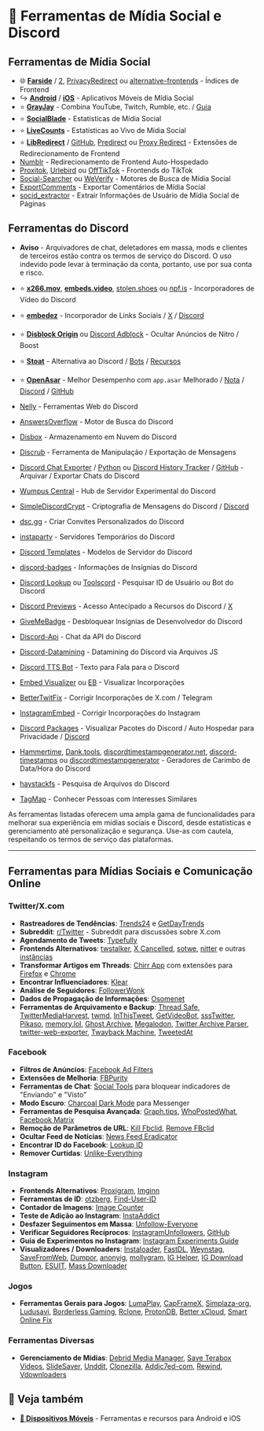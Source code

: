 # 📱 Ferramentas de Mídia Social e Discord

## Ferramentas de Mídia Social

- 🌐 **[Farside](https://farside.link/)** / [2](https://cf.farside.link/), [PrivacyRedirect](https://privacyredirect.com/) ou [alternative-frontends](https://github.com/ParniDEO/alternative-front-ends-unofficial) - Índices de Frontend
- ↪️ **[Android](https://www.reddit.com/r/FREEMEDIAHECKYEAH/wiki/android/#wiki_.25B7_social_media_apps)** / **[iOS](https://www.reddit.com/r/FREEMEDIAHECKYEAH/wiki/android/#wiki_.25B7_social_media_apps2)** - Aplicativos Móveis de Mídia Social
- ⭐ **[GrayJay](https://grayjay.app/desktop/)** - Combina YouTube, Twitch, Rumble, etc. / [Guia](https://youtu.be/EnZrv37u66c)
- ⭐ **[SocialBlade](https://socialblade.com/)** - Estatísticas de Mídia Social
- ⭐ **[LiveCounts](https://livecounts.io/)** - Estatísticas ao Vivo de Mídia Social
- ⭐ **[LibRedirect](https://libredirect.github.io/)** / [GitHub](https://github.com/libredirect/browser_extension), [Predirect](https://github.com/libreom/predirect) ou [Proxy Redirect](https://openuserjs.org/scripts/sjehuda/Proxy_Redirect) - Extensões de Redirecionamento de Frontend
- [Numblr](https://github.com/heyLu/numblr) - Redirecionamento de Frontend Auto-Hospedado
- [Proxitok](https://github.com/pablouser1/ProxiTok), [Urlebird](https://urlebird.com/) ou [OffTikTok](https://www.offtiktok.com/) - Frontends do TikTok
- [Social-Searcher](https://www.social-searcher.com/) ou [WeVerify](https://cse.google.com/cse?cx=006976128084956795641:ad1xj14zfap) - Motores de Busca de Mídia Social
- [ExportComments](https://exportcomments.com/) - Exportar Comentários de Mídia Social
- [socid_extractor](https://github.com/soxoj/socid-extractor) - Extrair Informações de Usuário de Mídia Social de Páginas

## Ferramentas do Discord

- **Aviso** - Arquivadores de chat, deletadores em massa, mods e clientes de terceiros estão contra os termos de serviço do Discord. O uso indevido pode levar à terminação da conta, portanto, use por sua conta e risco.

- ⭐ **[x266.mov](https://x266.mov/discord-embed/)**, **[embeds.video](https://embeds.video/)**, [stolen.shoes](https://stolen.shoes/) ou [npf.is](https://discord.nfp.is/) - Incorporadores de Vídeo do Discord
- ⭐ **[embedez](https://embedez.com/)** - Incorporador de Links Sociais / [X](https://twitter.com/embedez) / [Discord](https://discord.gg/FmW9c8gtCp)
- ⭐ **[Disblock Origin](https://codeberg.org/AllPurposeMat/Disblock-Origin)** ou [Discord Adblock](https://github.com/CroissantDuNord/discord-adblock) - Ocultar Anúncios de Nitro / Boost
- ⭐ **[Stoat](https://stoat.chat/)** - Alternativa ao Discord / [Bots](https://rvlt.gg/discover/bots) / [Recursos](https://github.com/revoltchat/awesome-revolt)
- ⭐ **[OpenAsar](https://openasar.dev/)** - Melhor Desempenho com `app.asar` Melhorado / [Nota](https://github.com/fmhy/FMHY/wiki/FMHY%E2%80%90Notes.md#openasar) / [Discord](https://discord.gg/YDMptE8u2b) / [GitHub](https://github.com/GooseMod/OpenAsar)
- [⁠Nelly](https://nelly.tools/) - Ferramentas Web do Discord
- [AnswersOverflow](https://www.answeroverflow.com/) - Motor de Busca do Discord
- [Disbox](https://disboxapp.github.io/web/) - Armazenamento em Nuvem do Discord
- [Discrub](https://github.com/prathercc/discrub-ext) - Ferramenta de Manipulação / Exportação de Mensagens
- [Discord Chat Exporter](https://github.com/Tyrrrz/DiscordChatExporter) / [Python](https://github.com/mahtoid/DiscordChatExporterPy) ou [Discord History Tracker](https://dht.chylex.com/) / [GitHub](https://github.com/chylex/Discord-History-Tracker) - Arquivar / Exportar Chats do Discord
- [Wumpus Central](https://discord.gg/zZ6szdKQu6) - Hub de Servidor Experimental do Discord
- [SimpleDiscordCrypt](https://gitlab.com/An0/SimpleDiscordCrypt) - Criptografia de Mensagens do Discord / [Discord](https://discord.gg/rSUyXeCHBE)
- [dsc.gg](https://dsc.gg/) - Criar Convites Personalizados do Discord
- [instaparty](https://instaparty.gg/) - Servidores Temporários do Discord
- [Discord Templates](https://discordtemplates.me/) - Modelos de Servidor do Discord
- [discord-badges](https://github.com/mezotv/discord-badges) - Informações de Insígnias do Discord
- [Discord Lookup](https://discord.id/) ou [Toolscord](https://toolscord.com/) - Pesquisar ID de Usuário ou Bot do Discord
- [Discord Previews](https://discordpreviews.com/) - Acesso Antecipado a Recursos do Discord / [X](https://x.com/discordpreviews)
- [GiveMeBadge](https://givemebadge.alexflipnote.dev/) - Desbloquear Insígnias de Desenvolvedor do Discord
- [Discord-Api](https://discord.gg/discord-api) - Chat da API do Discord
- [Discord-Datamining](https://github.com/Discord-Datamining/Discord-Datamining) - Datamining do Discord via Arquivos JS
- [Discord TTS Bot](https://docs.moonstar-x.dev/discord-tts-bot/) - Texto para Fala para o Discord
- [Embed Visualizer](https://embed.discord.website/) ou [EB](https://eb.nadeko.bot/) - Visualizar Incorporações
- [BetterTwitFix](https://github.com/dylanpdx/BetterTwitFix) - Corrigir Incorporações de X.com / Telegram
- [InstagramEmbed](https://www.vxinstagram.com/) - Corrigir Incorporações do Instagram
- [Discord Packages](https://github.com/peterhanania/discord-package) - Visualizar Pacotes do Discord / Auto Hospedar para Privacidade / [Discord](https://discordpackage.com/discord)
- [Hammertime](https://hammertime.cyou/), [Dank.tools](https://dank.tools/discord-timestamp), [discordtimestampgenerator.net](https://discordtimestampgenerator.net/), [discord-timestamps](https://r.3v.fi/discord-timestamps/) ou [discordtimestampgenerator](https://discordtimestampgenerator.netlify.app/) - Geradores de Carimbo de Data/Hora do Discord
- [haystackfs](https://github.com/dhrumilp15/haystackfs) - Pesquisa de Arquivos do Discord
- [TagMap](https://tagmap.io/) - Conhecer Pessoas com Interesses Similares

As ferramentas listadas oferecem uma ampla gama de funcionalidades para melhorar sua experiência em mídias sociais e Discord, desde estatísticas e gerenciamento até personalização e segurança. Use-as com cautela, respeitando os termos de serviço das plataformas.

---

## Ferramentas para Mídias Sociais e Comunicação Online

### Twitter/X.com
- **Rastreadores de Tendências**: [Trends24](https://trends24.in/) e [GetDayTrends](https://getdaytrends.com/)
- **Subreddit**: [r/Twitter](https://reddit.com/r/Twitter) - Subreddit para discussões sobre X.com
- **Agendamento de Tweets**: [Typefully](https://typefully.com/)
- **Frontends Alternativos**: [twstalker](https://twstalker.com/), [X Cancelled](https://xcancel.com/), [sotwe](https://www.sotwe.com/), [nitter](https://nitter.net/) e outras [instâncias](https://status.d420.de/)
- **Transformar Artigos em Threads**: [Chirr App](https://getchirrapp.com/) com extensões para [Firefox](https://addons.mozilla.org/en-US/firefox/addon/chirr-app/) e [Chrome](https://chromewebstore.google.com/detail/chirr-app/cmbconaimdngicdnbpjnjocbpkdpmfkg)
- **Encontrar Influenciadores**: [Klear](https://klear.com/free-tools/find-twitter-influencers)
- **Análise de Seguidores**: [FollowerWonk](https://followerwonk.com/)
- **Dados de Propagação de Informações**: [Osomenet](https://osome.iu.edu/tools/osomenet/)
- **Ferramentas de Arquivamento e Backup**: [Thread Safe](https://github.com/dkaslovsky/thread-safe), [TwitterMediaHarvest](https://github.com/EltonChou/TwitterMediaHarvest), [twmd](https://github.com/mmpx12/twitter-media-downloader), [InThisTweet](https://inthistweet.app/), [GetVideoBot](https://twitsave.com/), [sssTwitter](https://ssstwitter.com/), [Pikaso](https://x.com/pikaso_me), [memory.lol](https://github.com/travisbrown/memory.lol/), [Ghost Archive](https://ghostarchive.org/), [Megalodon](https://megalodon.jp/), [Twitter Archive Parser](https://github.com/timhutton/twitter-archive-parser), [twitter-web-exporter](https://github.com/prinsss/twitter-web-exporter), [Twayback Machine](https://staringispolite.github.io/twayback-machine/), [TweetedAt](https://oduwsdl.github.io/tweetedat/)

### Facebook
- **Filtros de Anúncios**: [Facebook Ad Filters](https://www.reddit.com/r/uBlockOrigin/wiki/solutions/#wiki_facebook)
- **Extensões de Melhoria**: [FBPurity](https://www.fbpurity.com/)
- **Ferramentas de Chat**: [Social Tools](https://chromewebstore.google.com/detail/social-tools/llbdoljkknpjgfcnbnoiehjcgancpjmd) para bloquear indicadores de "Enviando" e "Visto"
- **Modo Escuro**: [Charcoal Dark Mode](https://chromewebstore.google.com/detail/charcoal-dark-mode-for-me/aaekanoannlhnajolbijaoflfhikcgng) para Messenger
- **Ferramentas de Pesquisa Avançada**: [Graph.tips](https://graph.tips/beta/), [WhoPostedWhat](https://whopostedwhat.com/), [Facebook Matrix](https://plessas.net/facebookmatrix)
- **Remoção de Parâmetros de URL**: [Kill Fbclid](https://chromewebstore.google.com/detail/kill-fbclid/jlmdkcaiejonohbmkgickmkgbpceokmn), [Remove FBclid](https://chromewebstore.google.com/detail/remove-fbclid-and-utm/ehkdoijaaigomfliimepliikhjkoipob)
- **Ocultar Feed de Notícias**: [News Feed Eradicator](https://west.io/news-feed-eradicator/)
- **Encontrar ID do Facebook**: [Lookup ID](https://lookup-id.com/)
- **Remover Curtidas**: [Unlike-Everything](https://github.com/tlorien/Unlike-Everything-on-Facebook)

### Instagram
- **Frontends Alternativos**: [Proxigram](https://codeberg.org/proxigram/proxigram), [Imginn](https://imginn.com)
- **Ferramentas de ID**: [otzberg](https://www.otzberg.net/iguserid/index.php), [Find-User-ID](https://codeofaninja.com/tools/find-instagram-user-id/)
- **Contador de Imagens**: [Image Counter](https://openuserjs.org/scripts/darkred/Instagram_-_visible_images_counter)
- **Teste de Adição ao Instagram**: [InstaAddict](https://github.com/Androz2091/instaddict)
- **Desfazer Seguimentos em Massa**: [Unfollow-Everyone](https://github.com/tlorien/Unfollow-Everyone-on-Instagram)
- **Verificar Seguidores Recíprocos**: [InstagramUnfollowers](https://davidarroyo1234.github.io/InstagramUnfollowers/), [GitHub](https://github.com/davidarroyo1234/InstagramUnfollowers)
- **Guia de Experimentos no Instagram**: [Instagram Experiments Guide](https://github.com/daniiii5/Public-Guide)
- **Visualizadores / Downloaders**: [Instaloader](https://instaloader.github.io/), [FastDL](https://fastdl.app/en), [Weynstag](https://www.google.com/amp/s/weynstag.com/amp.php/), [SaveFromWeb](https://www.savefromweb.com/), [Dumpor](https://dumpor.io/), [anonyig](https://anonyig.com/), [mollygram](https://mollygram.com/), [IG Helper](https://greasyfork.org/en/scripts/404535), [IG Download Button](https://greasyfork.org/en/scripts/406535-instagram-download-button), [ESUIT](https://chromewebstore.google.com/detail/esuit-photos-downloader-f/adighedbfmnpjcjlloooichmbjdefane), [Mass Downloader](https://chromewebstore.google.com/detail/jmpdoloapmhninneneekkepmkpmpkhjn)

### Jogos
- **Ferramentas Gerais para Jogos**: [LumaPlay](https://cs.rin.ru/forum/viewtopic.php?f=29&t=67197&hilit=lumaplay), [CapFrameX](https://github.com/CXWorld/CapFrameX?tab=readme-ov-file), [Simplaza-org](https://www.simplaza.org), [Ludusavi](https://github.com/mtkennerly/ludusavi), [Borderless Gaming](https://github.com/Codeusa/Borderless-Gaming), [Rclone](https://github.com/rclone/rclone), [ProtonDB](https://www.protondb.com/), [Better xCloud](https://github.com/redphx/better-xcloud), [Smart Online Fix](https://github.com/BadKiko/steam-online-fix-launcher)

### Ferramentas Diversas
- **Gerenciamento de Mídias**: [Debrid Media Manager](https://github.com/debridmediamanager/debrid-media-manager?tab=readme-ov-file), [Save Terabox Videos](https://t.me/TeraboxDownloader_aBot), [SlideSaver](https://slidesaver.app/), [Unddit](https://undelete.pullpush.io/), [Clonezilla](https://clonezilla.org/), [Addic7ed-com](http://www.addic7ed.com/), [Rewind](https://github.com/Neo23x0/Rewind), [Vdownloaders](https://scribd.vdownloaders.com/)


## 🔗 Veja também

- **[📱 Dispositivos Móveis](/vault/dispositivos-moveis)** - Ferramentas e recursos para Android e iOS
